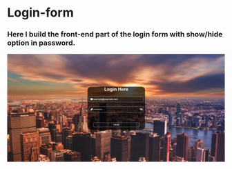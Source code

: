 # Login-form
<h3>Here I build the front-end part of the login form with show/hide option in password.</h3>
<img src="readme.jpg">
